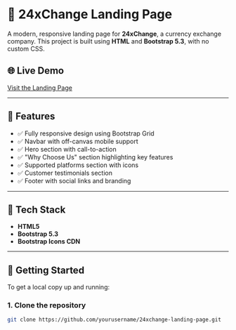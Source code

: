 # 💱 24xChange Landing Page

A modern, responsive landing page for **24xChange**, a currency exchange company. This project is built using **HTML** and **Bootstrap 5.3**, with no custom CSS.

## 🌐 Live Demo

[Visit the Landing Page]([#](https://24xchange.netlify.app/)) <!-- You can replace # with your deployment link -->

---

## 📌 Features

- ✅ Fully responsive design using Bootstrap Grid
- ✅ Navbar with off-canvas mobile support
- ✅ Hero section with call-to-action
- ✅ "Why Choose Us" section highlighting key features
- ✅ Supported platforms section with icons
- ✅ Customer testimonials section
- ✅ Footer with social links and branding

---

## 📁 Tech Stack

- **HTML5**
- **Bootstrap 5.3**
- **Bootstrap Icons CDN**

---

## 🚀 Getting Started

To get a local copy up and running:

### 1. Clone the repository

```bash
git clone https://github.com/yourusername/24xchange-landing-page.git
